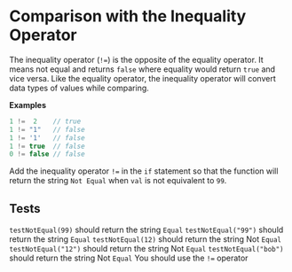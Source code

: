 # Comparison with the Inequality Operator

The inequality operator (`!=`) is the opposite of the equality operator. It means not equal and returns `false` where equality would return `true` and vice versa. Like the equality operator, the inequality operator will convert data types of values while comparing.

**Examples**

```javascript
1 !=  2    // true
1 != "1"   // false
1 != '1'   // false
1 != true  // false
0 != false // false

```

Add the inequality operator `!=` in the `if` statement so that the function will return the string `Not Equal` when `val` is not equivalent to `99`.

## Tests

`testNotEqual(99)` should return the string `Equal`
`testNotEqual("99")` should return the string `Equal`
`testNotEqual(12)` should return the string Not `Equal`
`testNotEqual("12")` should return the string Not `Equal`
`testNotEqual("bob")` should return the string Not `Equal`
You should use the `!=` operator